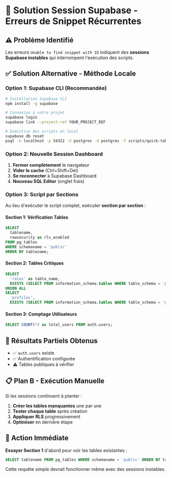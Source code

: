 # 🔧 Solution Session Supabase - Erreurs de Snippet Récurrentes

## ⚠️ Problème Identifié

Les erreurs `Unable to find snippet with ID` indiquent des **sessions Supabase instables** qui interrompent l'exécution des scripts.

## ✅ Solution Alternative - Méthode Locale

### **Option 1: Supabase CLI (Recommandée)**

```bash
# Installation Supabase CLI
npm install -g supabase

# Connexion à votre projet
supabase login
supabase link --project-ref YOUR_PROJECT_REF

# Exécution des scripts en local
supabase db reset
psql -h localhost -p 54322 -U postgres -d postgres -f scripts/quick-table-check.sql
```

### **Option 2: Nouvelle Session Dashboard**

1. **Fermer complètement** le navigateur
2. **Vider le cache** (Ctrl+Shift+Del)
3. **Se reconnecter** à Supabase Dashboard
4. **Nouveau SQL Editor** (onglet frais)

### **Option 3: Script par Sections**

Au lieu d'exécuter le script complet, exécuter **section par section** :

#### **Section 1: Vérification Tables**
```sql
SELECT 
  tablename,
  rowsecurity as rls_enabled
FROM pg_tables 
WHERE schemaname = 'public'
ORDER BY tablename;
```

#### **Section 2: Tables Critiques**
```sql
SELECT 
  'roles' as table_name,
  EXISTS (SELECT FROM information_schema.tables WHERE table_schema = 'public' AND table_name = 'roles') as exists
UNION ALL
SELECT 
  'profiles',
  EXISTS (SELECT FROM information_schema.tables WHERE table_schema = 'public' AND table_name = 'profiles');
```

#### **Section 3: Comptage Utilisateurs**
```sql
SELECT COUNT(*) as total_users FROM auth.users;
```

## 🎯 Résultats Partiels Obtenus

- ✅ `auth.users` existe
- ✅ Authentification configurée
- ⚠️ Tables publiques à vérifier

## 📋 Plan B - Exécution Manuelle

Si les sessions continuent à planter :

1. **Créer les tables manquantes** une par une
2. **Tester chaque table** après création
3. **Appliquer RLS** progressivement
4. **Optimiser** en dernière étape

## 🚀 Action Immédiate

**Essayer Section 1** d'abord pour voir les tables existantes :

```sql
SELECT tablename FROM pg_tables WHERE schemaname = 'public' ORDER BY tablename;
```

Cette requête simple devrait fonctionner même avec des sessions instables.
